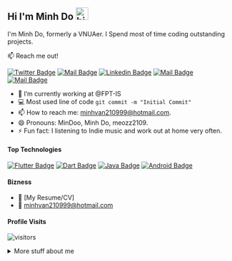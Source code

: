 ## Hi I'm Minh Do <img src="https://user-images.githubusercontent.com/1303154/88677602-1635ba80-d120-11ea-84d8-d263ba5fc3c0.gif" width="28px" alt="hi">

I'm Minh Do, formerly a VNUAer. I Spend most of time coding outstanding projects.

:mailbox: Reach me out!

[![Twitter Badge](https://img.shields.io/badge/-@Ipenywis-1ca0f1?style=flat&labelColor=1ca0f1&logo=twitter&logoColor=white&link=https://twitter.com/Ipenywis)](https://twitter.com/Ipenywis) [![Mail Badge](https://img.shields.io/badge/-CoderOne-e74c3c?style=flat&labelColor=e74c3c&logo=youtube&logoColor=white)](https://youtube.com/coderone) [![Linkedin Badge](https://img.shields.io/badge/-Islem-0e76a8?style=flat&labelColor=0e76a8&logo=linkedin&logoColor=white)](https://www.linkedin.com/in/islem-maboud/) [![Mail Badge](https://img.shields.io/badge/-@islempenywis-e84393?style=flat&labelColor=e84393&logo=instagram&logoColor=white)](https://instagram.com/islempenywis) [![Mail Badge](https://img.shields.io/badge/-islempenywis-c0392b?style=flat&labelColor=c0392b&logo=gmail&logoColor=white)](mailto:islempenywis@gmail.com)

<!-- TODO: Add last video link -->

- 🔭 I’m currently working at @FPT-IS
- :computer: Most used line of code `git commit -m "Initial Commit"`
- 📫 How to reach me: minhvan210999@hotmail.com.
- 😄 Pronouns: MinDoo, Minh Do, meozz2109.
- ⚡ Fun fact: I listening to Indie music and work out at home very often.

#### Top Technologies

<!-- TODO: Make technologies links takes you to repositories -->

[![Flutter Badge](https://img.shields.io/badge/-Flutter-61DBFB?style=for-the-badge&labelColor=black&logo=flutter&logoColor=61DBFB)](#) [![Dart Badge](https://img.shields.io/badge/-Dart-3C873A?style=for-the-badge&labelColor=black&logo=dart&logoColor=3C873A)](#) [![Java Badge](https://img.shields.io/badge/-Java-F0DB4F?style=for-the-badge&labelColor=black&logo=java&logoColor=F0DB4F)](#) [![Android Badge](https://img.shields.io/badge/-Android-007acc?style=for-the-badge&labelColor=black&logo=android&logoColor=007acc)](#)

#### Bizness
- :paperclip: [My Resume/CV]
- :email: minhvan210999@hotmail.com


#### Profile Visits 

![visitors](https://visitor-badge.glitch.me/badge?page_id=meozz2109.meozz2109)

<details>
<summary>
  More stuff about me
</summary>

<br >
  
#### Coding Stats

<!--START_SECTION:waka-->
```text
Java   15 hrs 41 mins  ████████████████████▓░░░░   82.29 % 
Dart         1 hr 50 mins    ██▒░░░░░░░░░░░░░░░░░░░░░░   09.61 % 
Markdown     1 hr 27 mins    ██░░░░░░░░░░░░░░░░░░░░░░░   07.63 % 
Other        2 mins          ░░░░░░░░░░░░░░░░░░░░░░░░░   00.25 % 
YAML         2 mins          ░░░░░░░░░░░░░░░░░░░░░░░░░   00.19 % 
```
<!--END_SECTION:waka-->

#### Github Stats

![Meozz2109's github stats](https://github-readme-stats.vercel.app/api?username=meozz2109&count_private=true&theme=tokyonight&hide=contribs,prs)

</details>

<!--
**meozz2109/meozz2109** is a ✨ _special_ ✨ repository because its `README.md` (this file) appears on your GitHub profile.

Here are some ideas to get you started:

- 🔭 I’m currently working on ...
- 🌱 I’m currently learning ...
- 👯 I’m looking to collaborate on ...
- 🤔 I’m looking for help with ...
- 💬 Ask me about ...
- 📫 How to reach me: ...
- 😄 Pronouns: ...
- ⚡ Fun fact: ...
-->
